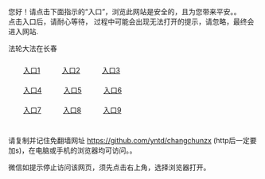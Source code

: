 您好！请点击下面指示的“入口”，浏览此网站是安全的，且为您带来平安。。 <br/>
点击入口后，请耐心等待， 过程中可能会出现无法打开的提示，请忽略，最终会进入网站. </br>

法轮大法在长春<br/>
<div style="padding:10px"><a style="margin:20px" target="_blank" href="https://dr88k7gn4e4r8.cloudfront.net/2Qpsp?landywss" id="ccLink1" rel="nofollow">入口1</a> <a target="_blank" style="margin:20px" href="https://d1y4weafqr3rah.cloudfront.net/2Qpsp?ybgvugiu" id="ccLink2" rel="nofollow">入口2</a> <a style="margin:20px" target="_blank" href="https://d2xh6no2bzx31q.cloudfront.net/2Qpsp?xmvuu" id="ccLink3" rel="nofollow">入口3</a></div>

<div style="padding:10px" ><a style="margin:20px" target="_blank" href="https://dr88k7gn4e4r8.cloudfront.net/2Qpsp?landywss" id="ccLink4" rel="nofollow">入口4</a> <a style="margin:20px" href="https://d1y4weafqr3rah.cloudfront.net/2Qpsp?ybgvugiu" target="_blank" id="ccLink5" rel="nofollow">入口5</a> <a style="margin:20px" href="https://d2xh6no2bzx31q.cloudfront.net/2Qpsp?xmvuu" target="_blank" id="ccLink6" rel="nofollow">入口6</a></div>

<div style="padding:10px"><a style="margin:20px" target="_blank" href="https://dr88k7gn4e4r8.cloudfront.net/2Qpsp?landywss" id="ccLink7" rel="nofollow">入口7</a> <a style="margin:20px" href="https://d1y4weafqr3rah.cloudfront.net/2Qpsp?ybgvugiu" target="_blank" id="ccLink8" rel="nofollow">入口8</a> <a style="margin:20px" target="_blank" href="https://d2xh6no2bzx31q.cloudfront.net/2Qpsp?xmvuu" id="ccLink9" rel="nofollow">入口9</a></div>

<br/>



请复制并记住免翻墙网址 https://github.com/yntd/changchunzx (http后一定要加s)，在电脑或手机的浏览器均可访问。。<br/>

微信如提示停止访问该网页，须先点击右上角，选择浏览器打开。
